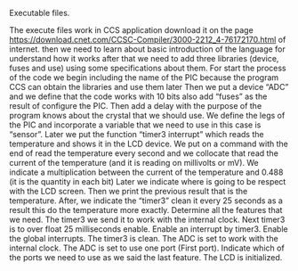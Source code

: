   Executable files.

The execute files work in CCS application download it on the page https://download.cnet.com/CCSC-Compiler/3000-2212_4-76172170.html of internet.
then we need to learn about basic introduction of the language for understand how it works after that we need to add three libraries (device, fuses and use) using some specifications about them.
For start the process of the code we begin including the name of the PIC because the program CCS can obtain the libraries and use them later
Then we put a device “ADC” and we define that the code works with 10 bits also add “fuses” as the result of configure the PIC.
Then add a delay with the purpose of the program knows about the crystal that we should use.
We define the legs of the PIC and incorporate a variable that we need to use in this case is “sensor”.
Later we put the function “timer3 interrupt” which reads the temperature and shows it in the LCD device.   We put on a command with the end of read the temperature every second and we collocate that read the current of the temperature (and it is reading on millivolts or mV).
We indicate a multiplication between the current of the temperature and 0.488 (it is the quantity in each bit)
 Later we indicate where is going to be respect with the LCD screen.
 Then we print the previous result that is the temperature.
 After, we indicate the “timer3” clean it every 25 seconds as a result this do the temperature more exactly.
Determine all the features that we need.
The timer3 we send it to work with the internal clock.
Next timer3 is to over float 25 milliseconds enable.
Enable an interrupt by timer3.
Enable the global interrupts.
The timer3 is clean.
The ADC is set to work with the internal clock.
The ADC is set to use one port (First port).
 Indicate which of the ports we need to use as we said the last feature.
The LCD is initialized.
